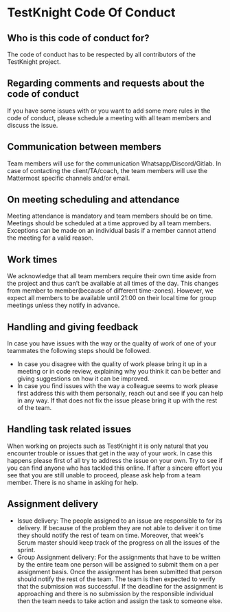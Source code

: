 # TestKnight Code Of Conduct

## Who is this code of conduct for?
The code of conduct has to be respected by all contributors of the TestKnight project.

## Regarding comments and requests about the code of conduct
If you have some issues with or you want to add some more rules in the code of conduct, please schedule a meeting with all team members and discuss the issue.

## Communication between members
Team members will use for the communication Whatsapp/Discord/Gitlab. In case of contacting the client/TA/coach, the team members will use the Mattermost specific channels and/or email.

## On meeting scheduling and attendance
Meeting attendance is mandatory and team members should be on time. Meetings should be scheduled at a time approved by all team members. Exceptions can be made on an individual basis if a member cannot attend the meeting for a valid reason.

## Work times
We acknowledge that all team members require their own time aside from the project and thus can’t be available at all times of the day. This changes from member to member(because of different time-zones). However, we expect all members to be available 
until 21:00 on their local time for group meetings unless they notify in advance.

## Handling and giving feedback
In case you have issues with the way or the quality of work of one of your teammates the following steps should be followed.

* In case you disagree with the quality of work please bring it up in a meeting or in code review, explaining why you think it can be better and giving suggestions on how it can be improved.
* In case you find issues with the way a colleague seems to work please first address this with them personally, reach out and see if you can help in any way. If that does not fix the issue please bring it up with the rest of the team.

## Handling task related issues
When working on projects such as TestKnight it is only natural that you encounter trouble or issues that get in the way of your work. In case this happens please first of all try to address the issue on your own. Try to see if you can find anyone who has tackled this online. 
If after a sincere effort you see that you are still unable to proceed, please ask help from a team member. There is no shame in asking for help.

## Assignment delivery
* Issue delivery: The people assigned to an issue are responsible to for its delivery. If because of the problem they are not able to deliver it on time they should notify the rest of team on time. Moreover, that week's Scrum master should keep track of the progress on all the issues of the sprint.
* Group Assignment delivery: For the assignments that have to be written by the entire team one person will be assigned to submit them on a per assignment basis. Once the assignment has been submitted that person should notify the rest of the team. The team is then expected to verify that the submission was successful. If the deadline for the assignment is approaching and there is no submission by the responsible individual then the team needs to take action and assign the task to someone else.

